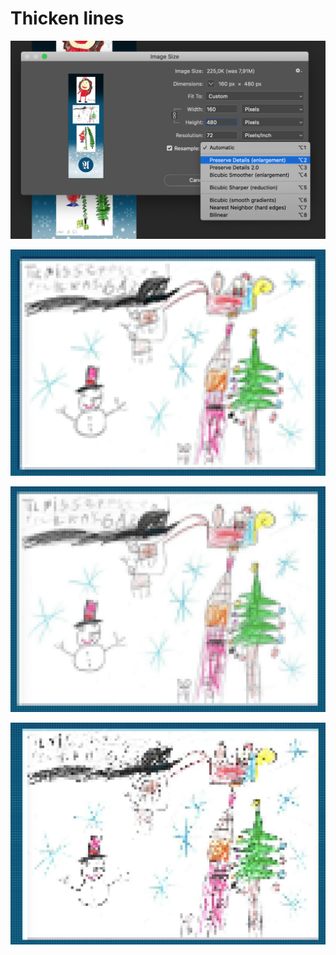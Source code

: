 # Thicken lines

![](../../../.gitbook/assets/screenshot-2020-08-16-at-22.15.45.png)

![bicubic sharper](../../../.gitbook/assets/bicubic-sharper%20%281%29.png)



![bilinear](../../../.gitbook/assets/bilinear.png)

![nearest neighbour](../../../.gitbook/assets/nearest-neighbour.png)

 

